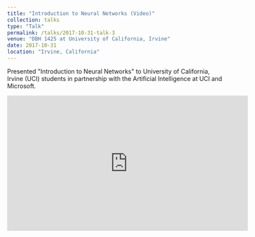 ```yaml
---
title: "Introduction to Neural Networks (Video)" 
collection: talks
type: "Talk"
permalink: /talks/2017-10-31-talk-3
venue: "DBH 1425 at University of California, Irvine"
date: 2017-10-31
location: "Irvine, California"
---
```


Presented "Introduction to Neural Networks" to University of California, Irvine (UCI) students in partnership with the Artificial Intelligence at UCI and Microsoft. 

<iframe width="560" height="315" src="https://www.youtube.com/embed/RZ_SrB6RxlM" frameborder="0" allowfullscreen></iframe>


